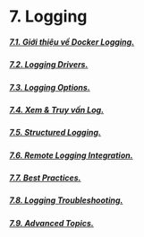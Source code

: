 # 7. Logging

##### [7.1. Giới thiệu về Docker Logging.](https://github.com/Phungvanquang/Website/blob/main/Docker/Logging/7.1.%20Gi%E1%BB%9Bi%20thi%E1%BB%87u%20v%E1%BB%81%20Docker%20Logging.md)
##### [7.2. Logging Drivers.](https://github.com/Phungvanquang/Website/blob/main/Docker/Logging/7.2.%20Logging%20Drivers.md)
##### [7.3. Logging Options.](https://github.com/Phungvanquang/Website/blob/main/Docker/Logging/7.3.%20Logging%20Options.md)
##### [7.4. Xem & Truy vấn Log.](https://github.com/Phungvanquang/Website/blob/main/Docker/Logging/7.4.%20Xem%20&%20Truy%20v%E1%BA%A5n%20Log.md)
##### [7.5. Structured Logging.](https://github.com/Phungvanquang/Website/blob/main/Docker/Logging/7.5.%20Structured%20Logging.md)
##### [7.6. Remote Logging Integration.]()
##### [7.7. Best Practices.](https://github.com/Phungvanquang/Website/blob/main/Docker/Logging/7.7.%20Best%20Practices.md)
##### [7.8. Logging Troubleshooting.](https://github.com/Phungvanquang/Website/blob/main/Docker/Logging/7.8.%20Logging%20Troubleshooting.md)
##### [7.9. Advanced Topics.](https://github.com/Phungvanquang/Website/blob/main/Docker/Logging/7.9.%20Advanced%20Topics.md)
